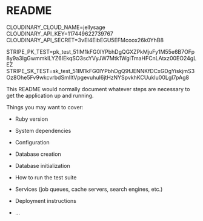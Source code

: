 # README

CLOUDINARY_CLOUD_NAME=jellysage
CLOUDINARY_API_KEY=117449622739767
CLOUDINARY_API_SECRET=3vEI4EibEGU5EFMcoox26k0YhB8

STRIPE_PK_TEST=pk_test_51IM1kFG0lYPbhDgQGXZPkMjuFy1M55e6B7OFp8y9a3IgGwmmklLYZ6IEkqSO3scYVyJW7Mtk1WgiTmaHFCnLAtxz00EO24gLEZ
STRIPE_SK_TEST=sk_test_51IM1kFG0lYPbhDgQ9fJENNKfDCxGDgYiskjmS3Oz8Ohe5Fv9wkcvrbdSmIItVpgevuhuI6jtHzNYSpvkhKCUukIu00LgI7pAg8 
<!-- 
<td><%= link_to 'Edit', edit_pop_path(pop) %></td>
        <td><%= link_to 'Destroy', pop, method: :delete, data: { confirm: 'Are you sure?' } %></td>

<li> Name:</li>
                <li> Description:  </li>
                <li> Price:</li> -->

This README would normally document whatever steps are necessary to get the
application up and running.

Things you may want to cover:

* Ruby version

* System dependencies

* Configuration

* Database creation

* Database initialization

* How to run the test suite

* Services (job queues, cache servers, search engines, etc.)

* Deployment instructions

* ...
